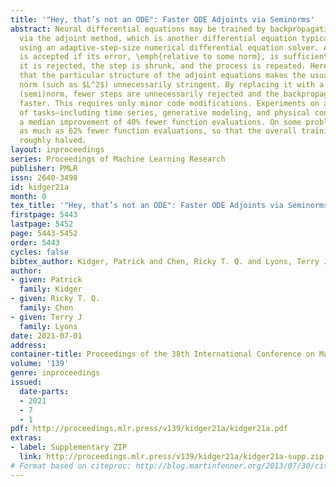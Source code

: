 ```yaml
---
title: '"Hey, that’s not an ODE": Faster ODE Adjoints via Seminorms'
abstract: Neural differential equations may be trained by backpropagating gradients
  via the adjoint method, which is another differential equation typically solved
  using an adaptive-step-size numerical differential equation solver. A proposed step
  is accepted if its error, \emph{relative to some norm}, is sufficiently small; else
  it is rejected, the step is shrunk, and the process is repeated. Here, we demonstrate
  that the particular structure of the adjoint equations makes the usual choices of
  norm (such as $L^2$) unnecessarily stringent. By replacing it with a more appropriate
  (semi)norm, fewer steps are unnecessarily rejected and the backpropagation is made
  faster. This requires only minor code modifications. Experiments on a wide range
  of tasks—including time series, generative modeling, and physical control—demonstrate
  a median improvement of 40% fewer function evaluations. On some problems we see
  as much as 62% fewer function evaluations, so that the overall training time is
  roughly halved.
layout: inproceedings
series: Proceedings of Machine Learning Research
publisher: PMLR
issn: 2640-3498
id: kidger21a
month: 0
tex_title: '"Hey, that’s not an ODE": Faster ODE Adjoints via Seminorms'
firstpage: 5443
lastpage: 5452
page: 5443-5452
order: 5443
cycles: false
bibtex_author: Kidger, Patrick and Chen, Ricky T. Q. and Lyons, Terry J
author:
- given: Patrick
  family: Kidger
- given: Ricky T. Q.
  family: Chen
- given: Terry J
  family: Lyons
date: 2021-07-01
address:
container-title: Proceedings of the 38th International Conference on Machine Learning
volume: '139'
genre: inproceedings
issued:
  date-parts:
  - 2021
  - 7
  - 1
pdf: http://proceedings.mlr.press/v139/kidger21a/kidger21a.pdf
extras:
- label: Supplementary ZIP
  link: http://proceedings.mlr.press/v139/kidger21a/kidger21a-supp.zip
# Format based on citeproc: http://blog.martinfenner.org/2013/07/30/citeproc-yaml-for-bibliographies/
---
```

